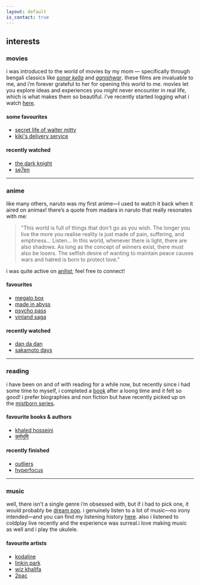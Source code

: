 ```yaml
---
layout: default
is_contact: true
---
```


## interests

### movies

i was introduced to the world of movies by my mom — specifically through bengali classics like [*sonar kella*](https://letterboxd.com/film/the-golden-fortress/) and [*agnishwar*](https://letterboxd.com/film/agnishwar/). these films are invaluable to me, and i’m forever grateful to her for opening this world to me. movies let you explore ideas and experiences you might never encounter in real life, which is what makes them so beautiful. i’ve recently started logging what i watch [here](https://boxd.it/4brIj).

#### some favourites

- [secret life of walter mitty](https://letterboxd.com/film/the-secret-life-of-walter-mitty-2013/) 
- [kiki's delivery service](https://letterboxd.com/film/kikis-delivery-service/)

#### recently watched

- [the dark knight](https://letterboxd.com/film/the-dark-knight/)
- [se7en](https://letterboxd.com/film/se7en/)

---

### anime

like many others, naruto was my first anime—I used to watch it back when it aired on animax!
there’s a quote from madara in naruto that really resonates with me:

>"This world is full of things that don't go as you wish. The longer you live the more you realise reality is just made of pain, suffering, and emptiness… Listen… In this world, whenever there is light, there are also shadows. As long as the concept of winners exist, there must also be losers. The selfish desire of wanting to maintain peace causes wars and hatred is born to protect love." 

i was quite active on [anilist](https://anilist.co/user/aomine2023/); feel free to connect!

#### favourites

- [megalo box](https://anilist.co/anime/100298/Megalo-Box/)
- [made in abyss](https://anilist.co/anime/97986/Made-in-Abyss/)
- [psycho pass](https://anilist.co/anime/13601/PSYCHOPASS/)
- [vinland saga](https://anilist.co/anime/101348/VINLAND-SAGA/)

#### recently watched
- [dan da dan](https://anilist.co/anime/171018/Dandadan/)
- [sakamoto days](https://anilist.co/anime/177709/SAKAMOTO-DAYS/)

---

### reading

i have been on and of with reading for a while now, but recently since i had some time to myself, i completed a [book](https://www.goodreads.com/book/show/3228917-outliers) after a loong time and it felt so good!
i prefer biographies and non fiction but have recently picked up on the [mistborn series](https://www.goodreads.com/series/40910-the-mistborn-saga).

#### favourite books & authors
- [khaled hosseini](https://www.goodreads.com/author/show/569.Khaled_Hosseini)
- [कर्मभूमि](https://www.goodreads.com/book/show/326510.Karmabhumi)

#### recently finished
- [outliers](https://www.goodreads.com/book/show/3228917-outliers)
- [hyperfocus](https://www.goodreads.com/book/show/36959766-hyperfocus)

---

### music

well, there isn’t a single genre i’m obsessed with, but if i had to pick one, it would probably be  [dream pop](https://en.wikipedia.org/wiki/Dream_pop). i genuinely listen to a lot of music—no irony intended—and you can find my listening history [here](https://www.last.fm/user/aomine2023).
also i listened to coldplay live recently and the experience was surreal.i love making music as well and i play the ukulele.

#### favourite artists

- [kodaline](https://www.last.fm/music/Kodaline)
- [linkin park](https://www.last.fm/music/Linkin+Park)
- [wiz khalifa](https://www.last.fm/music/Wiz+Khalifa)
- [2pac](https://www.last.fm/music/2Pac)



